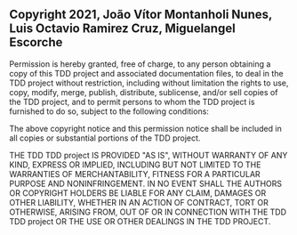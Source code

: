 ## Copyright 2021, João Vítor Montanholi Nunes, Luis Octavio Ramirez Cruz, Miguelangel Escorche

Permission is hereby granted, free of charge, to any person obtaining a copy of this TDD project and associated documentation files, to deal in the TDD project without restriction, including without limitation the rights to use, copy, modify, merge, publish, distribute, sublicense, and/or sell copies of the TDD project, and to permit persons to whom the TDD project is furnished to do so, subject to the following conditions:

The above copyright notice and this permission notice shall be included in all copies or substantial portions of the TDD project.

THE TDD TDD project IS PROVIDED "AS IS", WITHOUT WARRANTY OF ANY KIND, EXPRESS OR IMPLIED, INCLUDING BUT NOT LIMITED TO THE WARRANTIES OF MERCHANTABILITY, FITNESS FOR A PARTICULAR PURPOSE AND NONINFRINGEMENT. IN NO EVENT SHALL THE AUTHORS OR COPYRIGHT HOLDERS BE LIABLE FOR ANY CLAIM, DAMAGES OR OTHER LIABILITY, WHETHER IN AN ACTION OF CONTRACT, TORT OR OTHERWISE, ARISING FROM, OUT OF OR IN CONNECTION WITH THE TDD TDD project OR THE USE OR OTHER DEALINGS IN THE TDD PROJECT.
